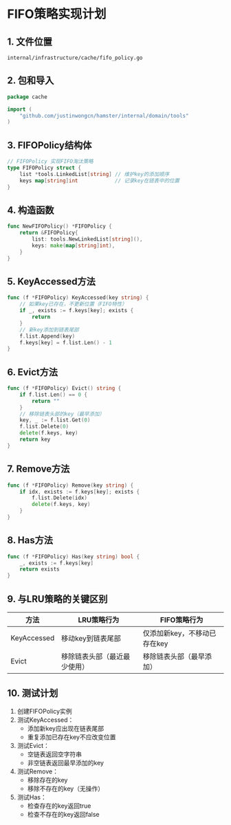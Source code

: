 # FIFO策略实现计划

## 1. 文件位置
`internal/infrastructure/cache/fifo_policy.go`

## 2. 包和导入
```go
package cache

import (
    "github.com/justinwongcn/hamster/internal/domain/tools"
)
```

## 3. FIFOPolicy结构体
```go
// FIFOPolicy 实现FIFO淘汰策略
type FIFOPolicy struct {
    list *tools.LinkedList[string] // 维护key的添加顺序
    keys map[string]int            // 记录key在链表中的位置
}
```

## 4. 构造函数
```go
func NewFIFOPolicy() *FIFOPolicy {
    return &FIFOPolicy{
        list: tools.NewLinkedList[string](),
        keys: make(map[string]int),
    }
}
```

## 5. KeyAccessed方法
```go
func (f *FIFOPolicy) KeyAccessed(key string) {
    // 如果key已存在，不更新位置（FIFO特性）
    if _, exists := f.keys[key]; exists {
        return
    }
    // 新key添加到链表尾部
    f.list.Append(key)
    f.keys[key] = f.list.Len() - 1
}
```

## 6. Evict方法
```go
func (f *FIFOPolicy) Evict() string {
    if f.list.Len() == 0 {
        return ""
    }
    // 移除链表头部的key（最早添加）
    key, _ := f.list.Get(0)
    f.list.Delete(0)
    delete(f.keys, key)
    return key
}
```

## 7. Remove方法
```go
func (f *FIFOPolicy) Remove(key string) {
    if idx, exists := f.keys[key]; exists {
        f.list.Delete(idx)
        delete(f.keys, key)
    }
}
```

## 8. Has方法
```go
func (f *FIFOPolicy) Has(key string) bool {
    _, exists := f.keys[key]
    return exists
}
```

## 9. 与LRU策略的关键区别
| 方法         | LRU策略行为               | FIFO策略行为               |
|--------------|--------------------------|---------------------------|
| KeyAccessed  | 移动key到链表尾部         | 仅添加新key，不移动已存在key |
| Evict        | 移除链表头部（最近最少使用）| 移除链表头部（最早添加）    |

## 10. 测试计划
1. 创建FIFOPolicy实例
2. 测试KeyAccessed：
   - 添加新key应出现在链表尾部
   - 重复添加已存在key不应改变位置
3. 测试Evict：
   - 空链表返回空字符串
   - 非空链表返回最早添加的key
4. 测试Remove：
   - 移除存在的key
   - 移除不存在的key（无操作）
5. 测试Has：
   - 检查存在的key返回true
   - 检查不存在的key返回false